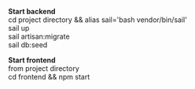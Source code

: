 **Start backend**<br>
cd project directory && alias sail='bash vendor/bin/sail'<br>
sail up<br>
sail artisan:migrate<br>
sail db:seed

**Start frontend**<br>
from project directory<br>
cd frontend && npm start
